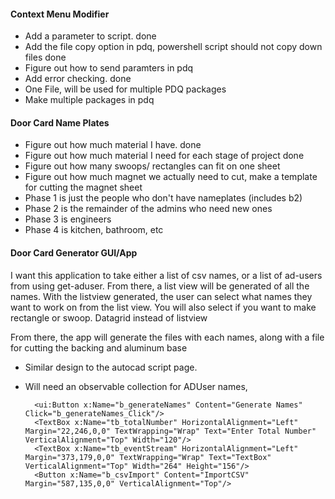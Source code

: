 #### Context Menu Modifier
- Add a parameter to script. done
- Add the file copy option in pdq, powershell script should not copy down files done
- Figure out how to send paramters in pdq 
- Add error checking. done
- One File, will be used for multiple PDQ packages
- Make multiple packages in pdq
#### Door Card Name Plates
- Figure out how much material I have. done
- Figure out how much material I need for each stage of project done
- Figure out how many swoops/ rectangles can fit on one sheet
- Figure out how much magnet we actually need to cut, make a template for cutting the magnet sheet
- Phase 1 is just the people who don't have nameplates (includes b2)
- Phase 2 is the remainder of the admins who need new ones
- Phase 3 is engineers
- Phase 4 is kitchen, bathroom, etc

#### Door Card Generator GUI/App
I want this application to take either a list of csv names, or a list of ad-users from using get-aduser. From there, a list view will be generated of all the names. With the listview generated, the user can select what names they want to work on from the list view. You will also select if you want to make rectangle or swoop. Datagrid instead of listview

From there, the app will generate the files with each names, along with a file for cutting the backing and aluminum base

- Similar design to the autocad script page.
- Will need an observable collection for ADUser names, 


        <ui:Button x:Name="b_generateNames" Content="Generate Names"  Click="b_generateNames_Click"/>
        <TextBox x:Name="tb_totalNumber" HorizontalAlignment="Left" Margin="22,246,0,0" TextWrapping="Wrap" Text="Enter Total Number" VerticalAlignment="Top" Width="120"/>
        <TextBox x:Name="tb_eventStream" HorizontalAlignment="Left" Margin="373,179,0,0" TextWrapping="Wrap" Text="TextBox" VerticalAlignment="Top" Width="264" Height="156"/>
        <Button x:Name="b_csvImport" Content="ImportCSV" Margin="587,135,0,0" VerticalAlignment="Top"/>

